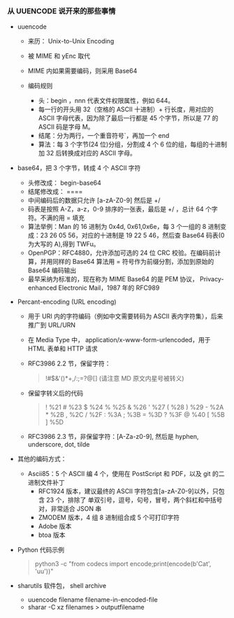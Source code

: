 ### 从 UUENCODE 说开来的那些事情

- uuencode

  - 来历： Unix-to-Unix Encoding
  - 被 MIME 和 yEnc 取代
  - MIME 内如果需要编码，则采用 Base64
  - 编码规则

    - 头：begin <nnn> <file> ，nnn 代表文件权限属性，例如 644。
    - 每一行的开头用 32（空格的 ASCII 十进制）+ 行长度，用对应的 ASCII 字母代表，因为除了最后一行都是 45 个字节，所以是 77 的 ASCII 码是字母 M。
    - 结尾：分为两行，一个重音符号\`，再加一个 end
    - 算法：每 3 个字节(24 位)分组，分割成 4 个 6 位的组，每组的十进制加 32 后转换成对应的 ASCII 字母。

- base64，把 3 个字节，转成 4 个 ASCII 字符

  - 头修改成： begin-base64 <nnn> <file>
  - 结尾修改成： ====
  - 中间编码后的数据只允许 [a-zA-Z0-9] 然后是 +/
  - 码表是按照 A-Z，a-z，0-9 排序的一张表，最后是 +/ ，总计 64 个字符。不满的用 = 填充
  - 算法举例：Man 的 16 进制为 0x4d, 0x61,0x6e，每 3 个一组的 8 进制变成：23 26 05 56，对应的十进制是 19 22 5 46，然后查 Base64 码表(0 为大写的 A),得到 TWFu。
  - OpenPGP：RFC4880，允许添加可选的 24 位 CRC 校验。在编码前计算，并用同样的 Base64 算法用 = 符号作为前缀分割，添加到原始的 Base64 编码输出
  - 最早采纳为标准的，现在称为 MIME Base64 的是 PEM 协议， Privacy-enhanced Electronic Mail，1987 年的 RFC989

- Percant-encoding (URL encoding)

  - 用于 URI 内的字符编码（例如中文需要转码为 ASCII 表内字符集），后来推广到 URL/URN
  - 在 Media Type 中， application/x-www-form-urlencoded，用于 HTML 表单和 HTTP 请求
  - RFC3986 2.2 节，保留字符：

    > !#$&\'()\*+,/:;=?@[] (请注意 MD 原文内星号被转义)

  - 保留字转义后的代码

    > \! %21
    > \# %23
    > \$ %24
    > \% %25
    > \& %26
    > \' %27
    > \( %28
    > \) %29
    > \- %2A \* %2B
    > \, %2C
    > \/ %2F
    > \: %3A
    > \; %3B
    > \= %3D
    > \? %3F
    > \@ %40
    > \[ %5B
    > \] %5D

  - RFC3986 2.3 节，非保留字符：[A-Za-z0-9], 然后是 hyphen, underscore, dot, tilde

- 其他的编码方式：
  - Ascii85：5 个 ASCII 编 4 个，使用在 PostScript 和 PDF，以及 git 的二进制文件补丁
    - RFC1924 版本，建议最终的 ASCII 字符包含[a-zA-Z0-9]以外，只包含 23 个，排除了 单双引号，逗号，句号，冒号，两个斜杠和中括号对，非常适合 JSON 串
    - ZMODEM 版本，4 组 8 进制组合成 5 个可打印字符
    - Adobe 版本
    - btoa 版本
- Python 代码示例

  > python3 -c "from codecs import encode;print(encode(b'Cat', 'uu'))"

- sharutils 软件包， shell archive
  - uuencode filename filename-in-encoded-file
  - sharar -C xz filenames > outputfilename
